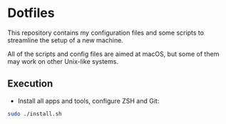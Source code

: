 # Dotfiles

This repository contains my configuration files and some scripts to streamline the setup of a new machine.

All of the scripts and config files are aimed at macOS, but some of them may work on other Unix-like systems.

## Execution

* Install all apps and tools, configure ZSH and Git:

```bash
sudo ./install.sh
```

